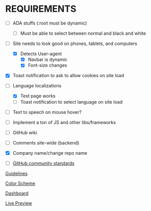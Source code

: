 # REQUIREMENTS


- [ ] ADA stuffs (:root must be dynamic)
  - [ ] Must be able to select between normal and black and white

- [ ] Site needs to look good on phones, tablets, and computers
  - [x] Detects User-agent
    - [x] Navbar is dynamic
    - [x] Font-size changes

- [x] Toast notification to ask to allow cookies on site load

- [ ] Language localizations
  - [x] Test page works
  - [ ] Toast notification to select language on site load

- [ ] Text to speech on mouse hover?

- [ ] Implement a ton of JS and other libs/frameworks

- [ ] GitHub wiki

- [ ] Comments site-wide (backend)

- [x] Company name/change repo name

- [ ] [GitHub community standards](https://github.com/Adam-S-Amir/FBLA/community)

[Guidelines](https://connect.fbla.org/headquarters/files/High%20School%20Competitive%20Events%20Resources/Individual%20Guidelines/Presentation%20Events/Website-Coding--Development.pdf)

[Color Scheme](https://coolors.co/227c9d-17c3b2-ffcb77-ddd0c8-fe6d73)

[Dashboard](https://vercel.com/adam-s-amirs-projects/odysseyoutfits)

[Live Preview](https://odysseyoutfits.vercel.app/index.html)